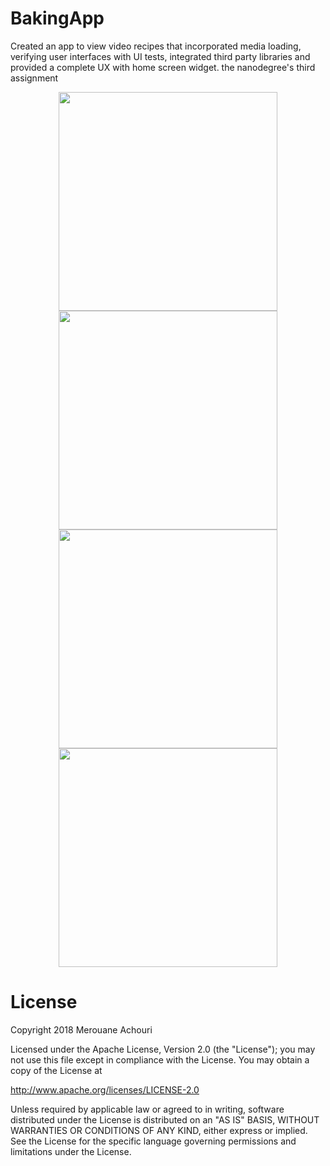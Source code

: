 # BakingApp
Created an app to view video recipes that incorporated media loading, verifying user interfaces with UI tests, integrated third party libraries and provided a complete UX with home screen widget.
the nanodegree's third assignment

<p align="center">
  <img src="http://amerouane.com/wp-content/uploads/2018/04/device-2018-04-22-214926.jpg" width="350"/>
  </br>
  <img src="http://amerouane.com/wp-content/uploads/2018/04/device-2018-04-22-214955.jpg" width="350"/>
  </br>
  <img src="http://amerouane.com/wp-content/uploads/2018/04/device-2018-04-22-215110.jpg" width="350"/>
  </br>
  <img src="http://amerouane.com/wp-content/uploads/2018/04/device-2018-04-22-215343.jpg" width="350"/>
</p>


# License
Copyright 2018 Merouane Achouri

Licensed under the Apache License, Version 2.0 (the "License"); you may not use this file except in compliance with the License. You may obtain a copy of the License at

http://www.apache.org/licenses/LICENSE-2.0

Unless required by applicable law or agreed to in writing, software distributed under the License is distributed on an "AS IS" BASIS, WITHOUT WARRANTIES OR CONDITIONS OF ANY KIND, either express or implied. See the License for the specific language governing permissions and limitations under the License.
